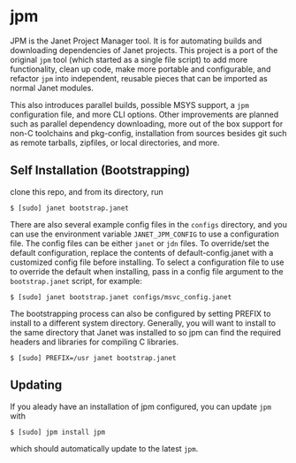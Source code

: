 # jpm

JPM is the Janet Project Manager tool. It is for automating builds and downloading
dependencies of Janet projects. This project is a port of the original `jpm` tool
(which started as a single file script) to add more functionality, clean up code, make
more portable and configurable, and
refactor `jpm` into independent, reusable pieces that can be imported as normal Janet modules.

This also introduces parallel builds, possible MSYS support, a `jpm` configuration file, and more
CLI options. Other improvements are planned such as parallel dependency downloading, more
out of the box support for non-C toolchains and pkg-config, installation from sources besides git
such as remote tarballs, zipfiles, or local directories, and more.

## Self Installation (Bootstrapping)

clone this repo, and from its directory, run

```
$ [sudo] janet bootstrap.janet
```

There are also several example config files in the `configs` directory, and you can use the environment
variable `JANET_JPM_CONFIG` to use a configuration file. The config files can be either `janet` or `jdn`
files. To override/set the default configuration, replace the contents of default-config.janet with a
customized config file before installing. To select a configuration file to use to override the default
when installing, pass in a config file argument to the `bootstrap.janet` script, for example:

```
$ [sudo] janet bootstrap.janet configs/msvc_config.janet
```

The bootstrapping process can also be configured by setting PREFIX to install to a different system directory.
Generally, you will want to install to the same directory that Janet was installed to so jpm can find the
required headers and libraries for compiling C libraries.

```
$ [sudo] PREFIX=/usr janet bootstrap.janet
```

## Updating

If you aleady have an installation of jpm configured, you can update `jpm` with

```
$ [sudo] jpm install jpm
```

which should automatically update to the latest `jpm`.
